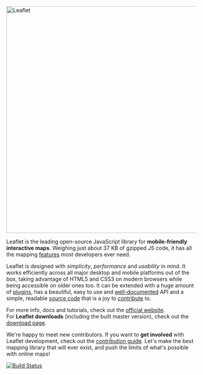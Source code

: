 <img width="600" src="https://rawgit.com/Leaflet/Leaflet/master/src/images/logo.svg" alt="Leaflet" />

Leaflet is the leading open-source JavaScript library for **mobile-friendly interactive maps**.
Weighing just about 37 KB of gzipped JS code, it has all the mapping [features][] most developers ever need.

Leaflet is designed with *simplicity*, *performance* and *usability* in mind.
It works efficiently across all major desktop and mobile platforms out of the box,
taking advantage of HTML5 and CSS3 on modern browsers while being accessible on older ones too.
It can be extended with a huge amount of [plugins][],
has a beautiful, easy to use and [well-documented][] API
and a simple, readable [source code][] that is a joy to [contribute][] to.

For more info, docs and tutorials, check out the [official website][].<br>
For **Leaflet downloads** (including the built master version), check out the [download page][].

We're happy to meet new contributors.
If you want to **get involved** with Leaflet development, check out the [contribution guide][contribute].
Let's make the best mapping library that will ever exist,
and push the limits of what's possible with online maps!

[![Build Status](https://travis-ci.org/Leaflet/Leaflet.svg?branch=master)](https://travis-ci.org/Leaflet/Leaflet)

 [contributors]: https://github.com/Leaflet/Leaflet/graphs/contributors
 [features]: http://leafletjs.com/#features
 [plugins]: http://leafletjs.com/plugins.html
 [well-documented]: http://leafletjs.com/reference.html "Leaflet API reference"
 [source code]: https://github.com/Leaflet/Leaflet "Leaflet GitHub repository"
 [hosted on GitHub]: http://github.com/Leaflet/Leaflet
 [contribute]: https://github.com/Leaflet/Leaflet/blob/master/CONTRIBUTING.md "A guide to contributing to Leaflet"
 [official website]: http://leafletjs.com
 [download page]: http://leafletjs.com/download.html

